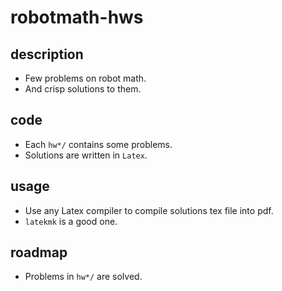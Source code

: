 # robotmath-hws

## description
- Few problems on robot math.
- And crisp solutions to them.

## code
- Each `hw*/` contains some problems.
- Solutions are written in `Latex`.

## usage
- Use any Latex compiler to compile solutions tex file into pdf.
- `latekmk` is a good one.

## roadmap
- Problems in `hw*/` are solved.
